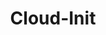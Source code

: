 ---
description: 'Cloud-init is an industry standard method for automating cloud instance initialization, with support across distributions and platforms. Cloud-init manages initialization using a combination of instance metadata and configuration scripts (user data) to automate the process of setting up a new server.'
keywords: ["cloud-init","cloud-config"]
license: '[CC BY-ND 4.0](https://creativecommons.org/licenses/by-nd/4.0)'
published: 2023-11-15
title: Cloud-Init
show_in_lists: true
authors: ["Linode"]
---